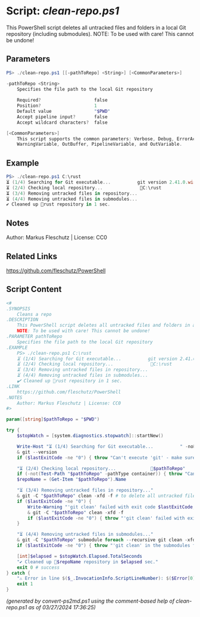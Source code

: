 Script: *clean-repo.ps1*
========================

This PowerShell script deletes all untracked files and folders in a local Git repository (including submodules).
NOTE: To be used with care! This cannot be undone!

Parameters
----------
```powershell
PS> ./clean-repo.ps1 [[-pathToRepo] <String>] [<CommonParameters>]

-pathToRepo <String>
    Specifies the file path to the local Git repository
    
    Required?                    false
    Position?                    1
    Default value                "$PWD"
    Accept pipeline input?       false
    Accept wildcard characters?  false

[<CommonParameters>]
    This script supports the common parameters: Verbose, Debug, ErrorAction, ErrorVariable, WarningAction, 
    WarningVariable, OutBuffer, PipelineVariable, and OutVariable.
```

Example
-------
```powershell
PS> ./clean-repo.ps1 C:\rust
⏳ (1/4) Searching for Git executable...          git version 2.41.0.windows.3
⏳ (2/4) Checking local repository...        	  📂C:\rust
⏳ (3/4) Removing untracked files in repository...
⏳ (4/4) Removing untracked files in submodules...
✔️ Cleaned up 📂rust repository in 1 sec.

```

Notes
-----
Author: Markus Fleschutz | License: CC0

Related Links
-------------
https://github.com/fleschutz/PowerShell

Script Content
--------------
```powershell
<#
.SYNOPSIS
	Cleans a repo
.DESCRIPTION
	This PowerShell script deletes all untracked files and folders in a local Git repository (including submodules).
	NOTE: To be used with care! This cannot be undone!
.PARAMETER pathToRepo
	Specifies the file path to the local Git repository
.EXAMPLE
	PS> ./clean-repo.ps1 C:\rust
	⏳ (1/4) Searching for Git executable...          git version 2.41.0.windows.3
	⏳ (2/4) Checking local repository...        	  📂C:\rust
	⏳ (3/4) Removing untracked files in repository...
	⏳ (4/4) Removing untracked files in submodules...
	✔️ Cleaned up 📂rust repository in 1 sec.
.LINK
	https://github.com/fleschutz/PowerShell
.NOTES
	Author: Markus Fleschutz | License: CC0
#>

param([string]$pathToRepo = "$PWD")

try {
	$stopWatch = [system.diagnostics.stopwatch]::startNew()

	Write-Host "⏳ (1/4) Searching for Git executable...          " -noNewline
	& git --version
	if ($lastExitCode -ne "0") { throw "Can't execute 'git' - make sure Git is installed and available" }

	"⏳ (2/4) Checking local repository...             📂$pathToRepo"
	if (-not(Test-Path "$pathToRepo" -pathType container)) { throw "Can't access repo folder '$pathToRepo' - maybe a typo or missing folder permissions?" }
	$repoName = (Get-Item "$pathToRepo").Name

	"⏳ (3/4) Removing untracked files in repository..."
	& git -C "$pathToRepo" clean -xfd -f # to delete all untracked files in the main repo
	if ($lastExitCode -ne "0") {
		Write-Warning "'git clean' failed with exit code $lastExitCode, retrying once..."
		& git -C "$pathToRepo" clean -xfd -f 
		if ($lastExitCode -ne "0") { throw "'git clean' failed with exit code $lastExitCode" }
	}

	"⏳ (4/4) Removing untracked files in submodules..."
	& git -C "$pathToRepo" submodule foreach --recursive git clean -xfd -f # to delete all untracked files in the submodules
	if ($lastExitCode -ne "0") { throw "'git clean' in the submodules failed with exit code $lastExitCode" }

	[int]$elapsed = $stopWatch.Elapsed.TotalSeconds
	"✔️ Cleaned up 📂$repoName repository in $elapsed sec."
	exit 0 # success
} catch {
	"⚠️ Error in line $($_.InvocationInfo.ScriptLineNumber): $($Error[0])"
	exit 1
}
```

*(generated by convert-ps2md.ps1 using the comment-based help of clean-repo.ps1 as of 03/27/2024 17:36:25)*

